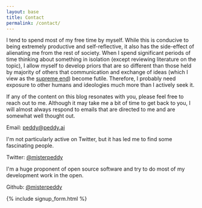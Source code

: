 ```yaml
---
layout: base
title: Contact
permalink: /contact/
---
```


I tend to spend most of my free time by myself. While this is conducive to being extremely productive and self-reflective, it also has the side-effect of alienating me from the rest of society. When I spend significant periods of time thinking about something in isolation (except reviewing literature on the topic), I allow myself to develop priors that are so different than those held by majority of others that communication and exchange of ideas (which I view as the [supreme end](https://en.wikipedia.org/wiki/The_Machine_Stops)) become futile. Therefore, I probably need exposure to other humans and ideologies much more than I actively seek it.

If any of the content on this blog resonates with you, please feel free to reach out to me. Although it may take me a bit of time to get back to you, I will almost always respond to emails that are directed to me and are somewhat well thought out. 

Email: peddy@peddy.ai

I'm not particularly active on Twitter, but it has led me to find some fascinating people.

Twitter: [@misterpeddy](https://twitter.com/misterpeddy)

I'm a huge proponent of open source software and try to do most of my development work in the open.

Github: [@misterpeddy](https://github.com/misterpeddy)

{% include signup_form.html %}
